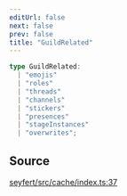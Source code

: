 ```yaml
---
editUrl: false
next: false
prev: false
title: "GuildRelated"
---
```


```ts
type GuildRelated: 
  | "emojis"
  | "roles"
  | "threads"
  | "channels"
  | "stickers"
  | "presences"
  | "stageInstances"
  | "overwrites";
```

## Source

[seyfert/src/cache/index.ts:37](https://github.com/potoland/potocuit/blob/fe122a1/src/cache/index.ts#L37)
